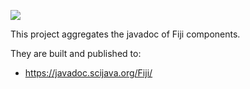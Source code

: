 [![](https://travis-ci.org/fiji/fiji-javadoc.svg?branch=master)](https://travis-ci.org/fiji/fiji-javadoc)

This project aggregates the javadoc of Fiji components.

They are built and published to:

* https://javadoc.scijava.org/Fiji/
